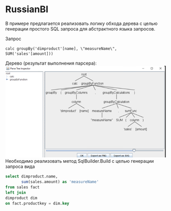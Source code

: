 # RussianBI

В примере предлагается реализовать логику обхода дерева  с целью генерации простого SQL запроса для абстрактного языка запросов. 

Запрос 

```
calc groupBy('dimproduct'[name], \"measureName\", SUM('sales'[amount]))
```
Дерево (результат выполнения парсера):
![img.png](img.png)
Необходимо реализовать метод SqlBuilder.Build с целью генерации запроса вида 

```sql
select dimproduct.name, 
       sum(sales.amount) as 'measureName'
from sales fact
left join 
dimproduct dim
on fact.productkey = dim.key
```
